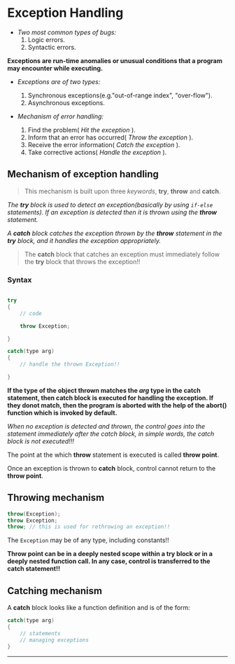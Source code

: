 # Exception Handling

- _Two most common types of bugs:_
	1. Logic errors.
	2. Syntactic errors.


**Exceptions are run-time anomalies or unusual conditions that a program may encounter while executing.**


- _Exceptions are of two types:_
	1. Synchronous exceptions(e.g."out-of-range index", "over-flow").
	2. Asynchronous exceptions.


- _Mechanism of error handling:_
	1. Find the problem( _Hit the exception_ ).
	2. Inform that an error has occurred( _Throw the exception_ ).
	3. Receive the error information( _Catch the exception_ ).
	4. Take corrective actions( _Handle the exception_ ).


## Mechanism of exception handling

> This mechanism is built upon three _keywords_, **try**, **throw** and **catch**.

_The **try** block is used to detect an exception(basically by using `if-else` statements). If an exception is detected then it is thrown using the **throw** statement._

_A **catch** block catches the exception thrown by the **throw** statement in the **try** block, and it handles the exception appropriately._

> The **catch** block that catches an exception must immediately follow the **try** block that throws the exception!!


### Syntax

```c++

try
{
	// code

	throw Exception;

}

catch(type arg)
{
	// handle the thrown Exception!!

}

```

**If the type of the object thrown matches the _arg_ type in the catch statement, then catch block is executed for handling the exception. If they donot match, then the program is aborted with the help of the abort() function which is invoked by default.**

_When no exception is detected and thrown, the control goes into the statement immediately after the catch block, in simple words, the catch block is not executed!!!_

The point at the which **throw** statement is executed is called **throw point**.

Once an exception is thrown to **catch** block, control cannot return to the **throw point**.

## Throwing mechanism

```c++
throw(Exception);
throw Exception;
throw; // this is used for rethrowing an exception!!
```

The `Exception` may be of any type, including constants!!


**Throw point can be in a deeply nested scope within a try block or in a deeply nested function call. In any case, control is transferred to the catch statement!!**


## Catching mechanism

A **catch** block looks like a function definition and is of the form:

```c++
catch(type arg)
{
	// statements
	// managing exceptions
}
```

---
